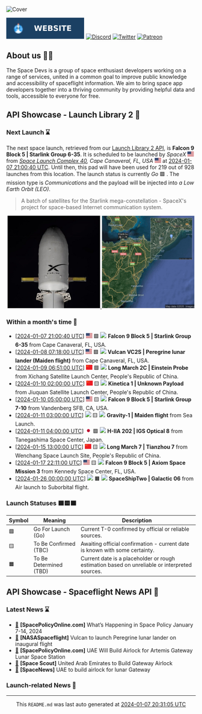 ![Cover](https://raw.githubusercontent.com/TheSpaceDevs/Tutorials/main/assets/tsd_cover.png)


[![Website](https://raw.githubusercontent.com/TheSpaceDevs/Tutorials/e36b2c250ce7fcd4a801c1ed6cb1f9f9d031696b/assets/badge_tsd_website.svg)](https://thespacedevs.com/)
[![Discord](https://img.shields.io/badge/Discord-%237289DA.svg?style=for-the-badge&logo=discord&logoColor=white)](https://discord.gg/p7ntkNA)
[![Twitter](https://img.shields.io/badge/Twitter-%231DA1F2.svg?style=for-the-badge&logo=Twitter&logoColor=white)](https://twitter.com/TheSpaceDevs)
[![Patreon](https://img.shields.io/badge/Patreon-F96854?style=for-the-badge&logo=patreon&logoColor=white)](https://www.patreon.com/TheSpaceDevs)

## About us 🧑‍🚀
The Space Devs is a group of space enthusiast developers working on a range of
services, united in a common goal to improve public knowledge and accessibility
of spaceflight information. We aim to bring space app developers together into a
thriving community by providing helpful data and tools, accessible to everyone
for free.

## API Showcase - Launch Library 2 🚀

### Next Launch ⌛
The next space launch, retrieved from our
<a href="https://thespacedevs.com/llapi">Launch Library 2 API</a>, is
**Falcon 9 Block 5 | Starlink Group 6-35**. It is scheduled to be launched by *SpaceX*
<img width="17" src="https://raw.githubusercontent.com/lipis/flag-icons/main/flags/4x3/us.svg" />
from *<a href="https://en.wikipedia.org/wiki/Cape_Canaveral_Air_Force_Station_Space_Launch_Complex_40">Space Launch Complex 40</a>, Cape Canaveral, FL, USA*
<img width="17" src="https://raw.githubusercontent.com/lipis/flag-icons/main/flags/4x3/us.svg" />
at <a href="https://www.timeanddate.com/worldclock/fixedtime.html?iso=20240107T210040">2024-01-07 21:00:40 UTC</a>.  Until
then, this pad will have been used for 219
out of 928 launches from this location. The launch status is currently
*Go* 🟩 . The mission type is
*Communications* and the payload will be injected
into *a Low Earth Orbit
(LEO)*.
<br>
<blockquote>
  A batch of satellites for the Starlink mega-constellation - SpaceX's project for space-based Internet communication system.
</blockquote>

<p float="left" align="center">
  <a href="https://en.wikipedia.org/wiki/Falcon_9" >
    <img alt="launch-image" width="49%" src="profile/cache/launch_image.png" />
  </a>
  <a href="https://www.google.com/maps?q=28.56194122,-80.57735736" >
    <img alt="pad-location" width="49%" src="profile/cache/new_pad_image.png"  />
  </a>
</p>

### Within a month's time 📅
- \[<a href="https://www.timeanddate.com/worldclock/fixedtime.html?iso=20240107T210040">2024-01-07 21:00:40 UTC</a>\]  <img width="17" src="https://raw.githubusercontent.com/lipis/flag-icons/main/flags/4x3/us.svg" /> 🟩  <a href="https://www.google.com/calendar/render?action=TEMPLATE&text=Falcon 9 Block 5 | Starlink Group 6-35&location=Cape Canaveral, FL, USA&dates=20240107T210040Z%2F20240107T225410Z"><img border="0" width="15" src="https://upload.wikimedia.org/wikipedia/commons/a/a5/Google_Calendar_icon_%282020%29.svg"></a> **Falcon 9 Block 5 | Starlink Group 6-35** from Cape Canaveral, FL, USA.
- \[<a href="https://www.timeanddate.com/worldclock/fixedtime.html?iso=20240108T071800">2024-01-08 07:18:00 UTC</a>\]  <img width="17" src="https://raw.githubusercontent.com/lipis/flag-icons/main/flags/4x3/us.svg" /> 🟩  <a href="https://www.google.com/calendar/render?action=TEMPLATE&text=Vulcan VC2S | Peregrine lunar lander (Maiden flight)&location=Cape Canaveral, FL, USA&dates=20240108T071800Z%2F20240108T080300Z"><img border="0" width="15" src="https://upload.wikimedia.org/wikipedia/commons/a/a5/Google_Calendar_icon_%282020%29.svg"></a> **Vulcan VC2S | Peregrine lunar lander (Maiden flight)** from Cape Canaveral, FL, USA.
- \[<a href="https://www.timeanddate.com/worldclock/fixedtime.html?iso=20240109T065100">2024-01-09 06:51:00 UTC</a>\]  <img width="17" src="https://raw.githubusercontent.com/lipis/flag-icons/main/flags/4x3/cn.svg" /> 🟩  <a href="https://www.google.com/calendar/render?action=TEMPLATE&text=Long March 2C | Einstein Probe&location=Xichang Satellite Launch Center, People&#x27;s Republic of China&dates=20240109T065100Z%2F20240109T075200Z"><img border="0" width="15" src="https://upload.wikimedia.org/wikipedia/commons/a/a5/Google_Calendar_icon_%282020%29.svg"></a> **Long March 2C | Einstein Probe** from Xichang Satellite Launch Center, People's Republic of China.
- \[<a href="https://www.timeanddate.com/worldclock/fixedtime.html?iso=20240110T020000">2024-01-10 02:00:00 UTC</a>\]  <img width="17" src="https://raw.githubusercontent.com/lipis/flag-icons/main/flags/4x3/cn.svg" /> 🟨  <a href="https://www.google.com/calendar/render?action=TEMPLATE&text=Kinetica 1 | Unknown Payload&location=Jiuquan Satellite Launch Center, People&#x27;s Republic of China&dates=20240110T020000Z%2F20240110T080000Z"><img border="0" width="15" src="https://upload.wikimedia.org/wikipedia/commons/a/a5/Google_Calendar_icon_%282020%29.svg"></a> **Kinetica 1 | Unknown Payload** from Jiuquan Satellite Launch Center, People's Republic of China.
- \[<a href="https://www.timeanddate.com/worldclock/fixedtime.html?iso=20240110T050000">2024-01-10 05:00:00 UTC</a>\]  <img width="17" src="https://raw.githubusercontent.com/lipis/flag-icons/main/flags/4x3/us.svg" /> 🟨  <a href="https://www.google.com/calendar/render?action=TEMPLATE&text=Falcon 9 Block 5 | Starlink Group 7-10&location=Vandenberg SFB, CA, USA&dates=20240110T050000Z%2F20240110T092700Z"><img border="0" width="15" src="https://upload.wikimedia.org/wikipedia/commons/a/a5/Google_Calendar_icon_%282020%29.svg"></a> **Falcon 9 Block 5 | Starlink Group 7-10** from Vandenberg SFB, CA, USA.
- \[<a href="https://www.timeanddate.com/worldclock/fixedtime.html?iso=20240111T030000">2024-01-11 03:00:00 UTC</a>\]  <img width="17" src="https://upload.wikimedia.org/wikipedia/commons/e/ef/International_Flag_of_Planet_Earth.svg" /> 🟨  <a href="https://www.google.com/calendar/render?action=TEMPLATE&text=Gravity-1 | Maiden flight&location=Sea Launch&dates=20240111T030000Z%2F20240111T090000Z"><img border="0" width="15" src="https://upload.wikimedia.org/wikipedia/commons/a/a5/Google_Calendar_icon_%282020%29.svg"></a> **Gravity-1 | Maiden flight** from Sea Launch.
- \[<a href="https://www.timeanddate.com/worldclock/fixedtime.html?iso=20240111T040000">2024-01-11 04:00:00 UTC</a>\]  <img width="17" src="https://raw.githubusercontent.com/lipis/flag-icons/main/flags/4x3/jp.svg" /> 🟩  <a href="https://www.google.com/calendar/render?action=TEMPLATE&text=H-IIA 202 | IGS Optical 8&location=Tanegashima Space Center, Japan&dates=20240111T040000Z%2F20240111T060000Z"><img border="0" width="15" src="https://upload.wikimedia.org/wikipedia/commons/a/a5/Google_Calendar_icon_%282020%29.svg"></a> **H-IIA 202 | IGS Optical 8** from Tanegashima Space Center, Japan.
- \[<a href="https://www.timeanddate.com/worldclock/fixedtime.html?iso=20240115T130000">2024-01-15 13:00:00 UTC</a>\]  <img width="17" src="https://raw.githubusercontent.com/lipis/flag-icons/main/flags/4x3/cn.svg" /> 🟨  <a href="https://www.google.com/calendar/render?action=TEMPLATE&text=Long March 7  | Tianzhou 7&location=Wenchang Space Launch Site, People&#x27;s Republic of China&dates=20240115T130000Z%2F20240115T160000Z"><img border="0" width="15" src="https://upload.wikimedia.org/wikipedia/commons/a/a5/Google_Calendar_icon_%282020%29.svg"></a> **Long March 7  | Tianzhou 7** from Wenchang Space Launch Site, People's Republic of China.
- \[<a href="https://www.timeanddate.com/worldclock/fixedtime.html?iso=20240117T221100">2024-01-17 22:11:00 UTC</a>\]  <img width="17" src="https://raw.githubusercontent.com/lipis/flag-icons/main/flags/4x3/us.svg" /> 🟨  <a href="https://www.google.com/calendar/render?action=TEMPLATE&text=Falcon 9 Block 5 | Axiom Space Mission 3&location=Kennedy Space Center, FL, USA&dates=20240117T221100Z%2F20240117T221100Z"><img border="0" width="15" src="https://upload.wikimedia.org/wikipedia/commons/a/a5/Google_Calendar_icon_%282020%29.svg"></a> **Falcon 9 Block 5 | Axiom Space Mission 3** from Kennedy Space Center, FL, USA.
- \[<a href="https://www.timeanddate.com/worldclock/fixedtime.html?iso=20240126T000000">2024-01-26 00:00:00 UTC</a>\]  <img width="17" src="https://upload.wikimedia.org/wikipedia/commons/e/ef/International_Flag_of_Planet_Earth.svg" /> 🟧  <a href="https://www.google.com/calendar/render?action=TEMPLATE&text=SpaceShipTwo | Galactic 06&location=Air launch to Suborbital flight&dates=20240126T000000Z%2F20240126T000000Z"><img border="0" width="15" src="https://upload.wikimedia.org/wikipedia/commons/a/a5/Google_Calendar_icon_%282020%29.svg"></a> **SpaceShipTwo | Galactic 06** from Air launch to Suborbital flight.


### Launch Statuses 🟩🟨🟧
<p align="center">
    <table class="tg">
    <thead>
      <tr>
        <th class="tg-0pky">Symbol</th>
        <th class="tg-0pky">Meaning</th>
        <th class="tg-0pky">Description</th>
      </tr>
    </thead>
    <tbody>
      <tr>
        <td class="tg-0pky">🟩</td>
        <td class="tg-0pky">Go For Launch (Go)</td>
        <td class="tg-0pky">Current T-0 confirmed by official or reliable sources.</td>
      </tr>
      <tr>
        <td class="tg-0pky">🟨</td>
        <td class="tg-0pky">To Be Confirmed (TBC)</td>
        <td class="tg-0pky">Awaiting official confirmation - current date is known with some certainty.</td>
      </tr>
      <tr>
        <td class="tg-0pky">🟧</td>
        <td class="tg-0pky">To Be Determined (TBD)</td>
        <td class="tg-0pky">Current date is a placeholder or rough estimation based on unreliable or interpreted sources.</td>
      </tr>
    </tbody>
    </table>
</p>

## API Showcase - Spaceflight News API 📰

### Latest News ⌛
- <a href="https://spacepolicyonline.com/news/whats-happening-in-space-policy-january-7-14-2024/" >🔗</a> **[SpacePolicyOnline.com]** What’s Happening in Space Policy January 7-14, 2024
- <a href="https://www.nasaspaceflight.com/2024/01/vulcan-launch-peregrine-inaugural-flight/" >🔗</a> **[NASASpaceflight]** Vulcan to launch Peregrine lunar lander on inaugural flight
- <a href="https://spacepolicyonline.com/news/uae-will-build-airlock-for-artemis-gateway-lunar-space-station/" >🔗</a> **[SpacePolicyOnline.com]** UAE Will Build Airlock for Artemis Gateway Lunar Space Station
- <a href="https://www.spacescout.info/2024/01/uae-to-build-gateway-airlock/" >🔗</a> **[Space Scout]** United Arab Emirates to Build Gateway Airlock
- <a href="https://spacenews.com/uae-to-build-airlock-for-lunar-gateway/" >🔗</a> **[SpaceNews]** UAE to build airlock for lunar Gateway


### Launch-related News 🚀



<hr>
  <div align="center">
  This <code>README.md</code> was last auto generated at <a href="https://www.timeanddate.com/worldclock/fixedtime.html?iso=20240107T203105">2024-01-07 20:31:05 UTC</a>
  <br>
  <!-- <a href="https://medium.com/@g.h.garrett" target="_blank">Learn to add space launches to your profile here!</a> -->
</div>